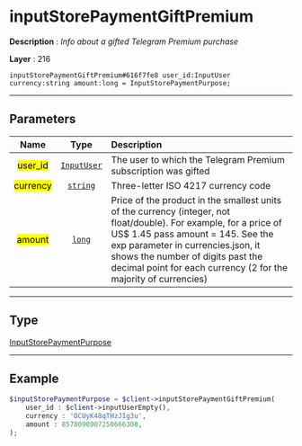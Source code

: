 # inputStorePaymentGiftPremium

**Description** : *Info about a gifted Telegram Premium purchase*

**Layer** : 216

```tl
inputStorePaymentGiftPremium#616f7fe8 user_id:InputUser currency:string amount:long = InputStorePaymentPurpose;
```

---

## Parameters

| Name | Type | Description |
| :---: | :---: | :--- |
| <mark>user_id</mark> | [`InputUser`](type/InputUser) | The user to which the Telegram Premium subscription was gifted |
| <mark>currency</mark> | [`string`](type/string) | Three-letter ISO 4217 currency code |
| <mark>amount</mark> | [`long`](type/long) | Price of the product in the smallest units of the currency (integer, not float/double). For example, for a price of US$ 1.45 pass amount = 145. See the exp parameter in currencies.json, it shows the number of digits past the decimal point for each currency (2 for the majority of currencies) |

---

## Type

[InputStorePaymentPurpose](type/InputStorePaymentPurpose)

---

## Example

```php
$inputStorePaymentPurpose = $client->inputStorePaymentGiftPremium(
	user_id : $client->inputUserEmpty(),
	currency : 'OCUyK48qTHzJIg3u',
	amount : 8578090907250666308,
);
```